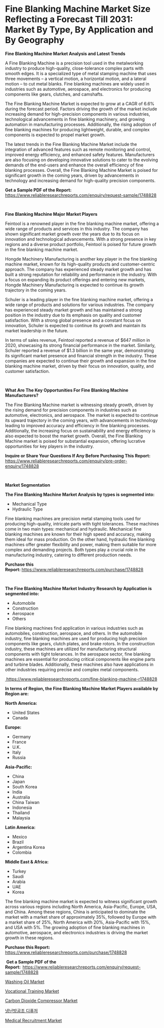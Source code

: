 <p><h1>Fine Blanking Machine Market Size Reflecting a Forecast Till 2031: Market By Type, By Application and By Geography</h1></p><p><strong>Fine Blanking Machine Market Analysis and Latest Trends</strong></p>
<p><p>A Fine Blanking Machine is a precision tool used in the metalworking industry to produce high-quality, close-tolerance complex parts with smooth edges. It is a specialized type of metal stamping machine that uses three movements – a vertical motion, a horizontal motion, and a lateral motion – to cut metal blanks. Fine blanking machines are widely used in industries such as automotive, aerospace, and electronics for producing components like gears, clutches, and camshafts.</p><p>The Fine Blanking Machine Market is expected to grow at a CAGR of 6.6% during the forecast period. Factors driving the growth of the market include increasing demand for high-precision components in various industries, technological advancements in fine blanking machinery, and growing automation in manufacturing processes. Additionally, the rising adoption of fine blanking machines for producing lightweight, durable, and complex components is expected to propel market growth.</p><p>The latest trends in the Fine Blanking Machine Market include the integration of advanced features such as remote monitoring and control, improved energy efficiency, and enhanced safety features. Manufacturers are also focusing on developing innovative solutions to cater to the evolving demands of the end-users and enhance the overall efficiency of fine blanking processes. Overall, the Fine Blanking Machine Market is poised for significant growth in the coming years, driven by advancements in technology and increasing demand for high-quality precision components.</p></p>
<p><strong>Get a Sample PDF of the Report:&nbsp;</strong> <a href="https://www.reliableresearchreports.com/enquiry/request-sample/1748828">https://www.reliableresearchreports.com/enquiry/request-sample/1748828</a></p>
<p>&nbsp;</p>
<p><strong>Fine Blanking Machine Major Market Players</strong></p>
<p><p>Feintool is a renowned player in the fine blanking machine market, offering a wide range of products and services in this industry. The company has shown significant market growth over the years due to its focus on innovation and technological advancements. With a strong presence in key regions and a diverse product portfolio, Feintool is poised for future growth in the fine blanking machine market.</p><p>Hongde Machinery Manufacturing is another key player in the fine blanking machine market, known for its high-quality products and customer-centric approach. The company has experienced steady market growth and has built a strong reputation for reliability and performance in the industry. With a focus on expanding its product offerings and entering new markets, Hongde Machinery Manufacturing is expected to continue its growth trajectory in the coming years.</p><p>Schuler is a leading player in the fine blanking machine market, offering a wide range of products and solutions for various industries. The company has experienced steady market growth and has maintained a strong position in the industry due to its emphasis on quality and customer satisfaction. With a strong global presence and a constant focus on innovation, Schuler is expected to continue its growth and maintain its market leadership in the future.</p><p>In terms of sales revenue, Feintool reported a revenue of $647 million in 2020, showcasing its strong financial performance in the market. Similarly, Schuler reported a revenue of $1.3 billion in the same year, demonstrating its significant market presence and financial strength in the industry. These companies are expected to continue their growth and expansion in the fine blanking machine market, driven by their focus on innovation, quality, and customer satisfaction.</p></p>
<p>&nbsp;</p>
<p><strong>What Are The Key Opportunities For Fine Blanking Machine Manufacturers?</strong></p>
<p><p>The Fine Blanking Machine market is witnessing steady growth, driven by the rising demand for precision components in industries such as automotive, electronics, and aerospace. The market is expected to continue its upward trajectory in the coming years, with advancements in technology leading to improved accuracy and efficiency in fine blanking processes. Additionally, the increasing focus on sustainability and energy efficiency is also expected to boost the market growth. Overall, the Fine Blanking Machine market is poised for substantial expansion, offering lucrative opportunities for key players in the industry.</p></p>
<p><strong>Inquire or Share Your Questions If Any Before Purchasing This Report:</strong> <a href="https://www.reliableresearchreports.com/enquiry/pre-order-enquiry/1748828">https://www.reliableresearchreports.com/enquiry/pre-order-enquiry/1748828</a></p>
<p>&nbsp;</p>
<p><strong>Market Segmentation</strong></p>
<p><strong>The Fine Blanking Machine Market Analysis by types is segmented into:</strong></p>
<p><ul><li>Mechanical Type</li><li>Hydraulic Type</li></ul></p>
<p><p>Fine blanking machines are precision metal stamping tools used for producing high-quality, intricate parts with tight tolerances. These machines come in two main types: mechanical and hydraulic. Mechanical fine blanking machines are known for their high speed and accuracy, making them ideal for mass production. On the other hand, hydraulic fine blanking machines offer greater flexibility and power, making them suitable for more complex and demanding projects. Both types play a crucial role in the manufacturing industry, catering to different production needs.</p></p>
<p><strong>Purchase this Report:&nbsp;</strong><a href="https://www.reliableresearchreports.com/purchase/1748828">https://www.reliableresearchreports.com/purchase/1748828</a></p>
<p>&nbsp;</p>
<p><strong>The Fine Blanking Machine Market Industry Research by Application is segmented into:</strong></p>
<p><ul><li>Automobile</li><li>Construction</li><li>Aerospace</li><li>Others</li></ul></p>
<p><p>Fine blanking machines find application in various industries such as automobiles, construction, aerospace, and others. In the automobile industry, fine blanking machines are used for producing high precision components like gears, clutch plates, and brake rotors. In the construction industry, these machines are utilized for manufacturing structural components with tight tolerances. In the aerospace sector, fine blanking machines are essential for producing critical components like engine parts and turbine blades. Additionally, these machines also have applications in other industries requiring precise and complex metal components.</p></p>
<p><a href="https://www.reliableresearchreports.com/fine-blanking-machine-r1748828">&nbsp;https://www.reliableresearchreports.com/fine-blanking-machine-r1748828</a></p>
<p><strong>In terms of Region, the Fine Blanking Machine Market Players available by Region are:</strong></p>
<p>
    <p> <strong> North America: </strong>
        <ul>
            <li>United States</li>
            <li>Canada</li>
        </ul>
        </p> 
    <p> <strong> Europe: </strong>
        <ul>
            <li>Germany</li>
            <li>France</li>
            <li>U.K.</li>
            <li>Italy</li>
            <li>Russia</li>
        </ul>
        </p> 
    <p> <strong> Asia-Pacific: </strong>
        <ul>
            <li>China</li>
            <li>Japan</li>
            <li>South Korea</li>
            <li>India</li>
            <li>Australia</li>
            <li>China Taiwan</li>
            <li>Indonesia</li>
            <li>Thailand</li>
            <li>Malaysia</li>
        </ul>
        </p> 
    <p> <strong> Latin America: </strong>
        <ul>
            <li>Mexico</li>
            <li>Brazil</li>
            <li>Argentina Korea</li>
            <li>Colombia</li>
        </ul>
        </p> 
    <p> <strong> Middle East & Africa: </strong>
        <ul>
            <li>Turkey</li>
            <li>Saudi</li>
            <li>Arabia</li>
            <li>UAE</li>
            <li>Korea</li>
        </ul>
    </p>
    </p>
<p><p>The fine blanking machine market is expected to witness significant growth across various regions including North America, Asia-Pacific, Europe, USA, and China. Among these regions, China is anticipated to dominate the market with a market share of approximately 35%, followed by Europe with a market share of 25%, North America with 20%, Asia-Pacific with 15%, and USA with 5%. The growing adoption of fine blanking machines in automotive, aerospace, and electronics industries is driving the market growth in these regions.</p></p>
<p><strong>Purchase this Report: </strong><a href="https://www.reliableresearchreports.com/purchase/1748828">https://www.reliableresearchreports.com/purchase/1748828</a></p>
<p>&nbsp;<strong>Get a Sample PDF of the Report:&nbsp;&nbsp;</strong><a href="https://www.reliableresearchreports.com/enquiry/request-sample/1748828">https://www.reliableresearchreports.com/enquiry/request-sample/1748828</a></p>
<p><strong></strong></p>
<p><p><a href="https://github.com/jodemen/Market-Research-Report-List-2/blob/main/washing-oil-market.md">Washing Oil Market</a></p><p><a href="https://www.linkedin.com/pulse/vocational-training-market-size-cagr-trends-2024-2030-7stve">Vocational Training Market</a></p><p><a href="https://github.com/Sarissaschmalingtr6fz2739/Market-Research-Report-List-2/blob/main/carbon-dioxide-compressor-market.md">Carbon Dioxide Compressor Market</a></p><p><a href="https://github.com/wallacBahrtyinger567686/Market-Research-Report-List-1/blob/main/398182652360.md">냉난방공조 디퓨저</a></p><p><a href="https://www.linkedin.com/pulse/medical-recruitment-market-trends-analysis-forecasted-period-dzzme">Medical Recruitment Market</a></p></p>